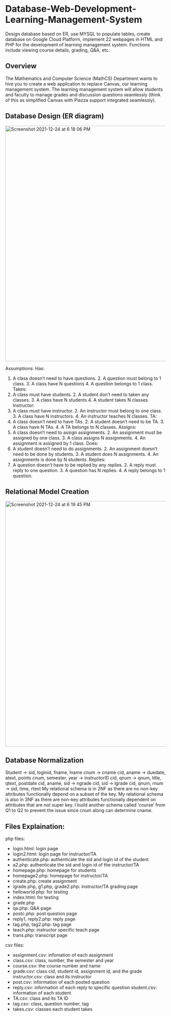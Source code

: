 # Database-Web-Development-Learning-Management-System
Design database based on ER, use MYSQL to populate tables, create database on Google Cloud Platform, implement 22 webpages in HTML and PHP for the development of learning management system. Functions include viewing course details, grading, Q&amp;A, etc.

## Overview
The Mathematics and Computer Science (MathCS) Department wants to hire you to create a web application to replace Canvas, our learning management system. The learning management system will allow students and faculty to manage grades and discussion questions seamlessly (think of this as simplified Canvas with Piazza support integrated seamlessly).

## Database Design (ER diagram)
<img width="739" alt="Screenshot 2021-12-24 at 6 18 06 PM" src="https://user-images.githubusercontent.com/73702692/147374068-87906b22-b470-44d2-8f66-ce60a954f7c9.png">

Assumptions:
Has:
1. A class doesn’t need to have questions. 2. A question must belong to 1 class. 3. A class have N questions 4. A question belongs to 1 class.
Takes:
1. A class must have students. 2. A student don’t need to taken any classes. 3. A class have N students 4. A student takes N classes.
Instructor:
1. A class must have instructor. 2. An instructor must belong to one class. 3. A class have N instructors. 4. An instructor teaches N classes.
TA:
1. A class doesn’t need to have TAs. 2. A student doesn’t need to be TA. 3. A class have N TAs. 4. A TA belongs to N classes.
Assigns:
1. A class doesn’t need to assign assignments. 2. An assignment must be assigned by one class. 3. A class assigns N assignments. 4. An assignment is assigned by 1 class.
Does:
1. A student doesn’t need to do assignments. 2. An assignment doesn’t need to be done by students. 3. A student does N assignments. 4. An assignments is done by N students.
Replies:
1. A question doesn’t have to be replied by any replies. 2. A reply must reply to one question. 3. A question has N replies. 4. A reply belongs to 1 question.

## Relational Model Creation

<img width="771" alt="Screenshot 2021-12-24 at 6 19 45 PM" src="https://user-images.githubusercontent.com/73702692/147376581-aa1737b8-8688-484a-8986-f5253dd1f3bb.png">

## Database Normalization

Student -> sid, loginid, fname, lname cnum -> cname
cid, aname -> duedate, atext, points cnum, semester, year -> instructorID cid, qnum -> qnum, title, qtext, postdate cid, aname, sid -> ngrade
cid, sid -> lgrade
cid, qnum, rnum -> sid, time, rtext
My relational schema is in 2NF as there are no non-key attributes functionally depend on a subset of the key. My relational schema is also in 3NF as there are non-key attributes functionally dependent on attributes that are not super key. I build another schema called ‘course’ from Q1 to Q2 to prevent the issue since cnum along can determine cname.

## Files Explaination:

php files:
* login.html: login page
* login2.html: login page for instructor/TA
* authenticate.php: authenticate the sid and login id of the student 
* a2.php: authenticate the sid and login id of the instructor/TA 
* homepage.php: homepage for students
* homepage2.php: homepage for instructor/TA
* create.php: create assignment
* igrade.php, g1.php, grade2.php: instructor/TA grading page
* helloworld.php: for testing
* index.html: for testing
* grade.php
* qa.php: Q&A page
* postc.php: post question page
* reply1, reply2.php: reply page
* tag.php, tag2.php: tag page
* teach.php: instructor specific teach page 
* trans.php: transcript page

csv files:
* assignment.csv: infomation of each assignment
* class.csv: class, number, the semester and year
* course.csv: the course number and name
* grade.csv: class cid, student id, assignment id, and the grade instructor.csv: class and its instructor
* post.csv: information of each posted question
* reply.csv: information of each reply to specific question student.csv: information of each student
* TA.csv: class and its TA ID
* tag.csv: class, question number, tag
* takes.csv: classes each student takes
